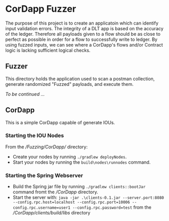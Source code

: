 # CorDapp Fuzzer
The purpose of this project is to create an applicatoin which can identify input validation errors. The integrity of a DLT app is based on the accuracy of the ledger. Therefore all payloads given to a flow should be as close to perfect as possible in order for a flow to successfully write to ledger. By using fuzzed inputs, we can see where a CorDapp's flows and/or Contract logic is lacking sufficient logical 
checks.


## Fuzzer
This directory holds the application used to scan a postman collection, generate randomized "Fuzzed" payloads, and execute them. 

*To be continued ...*

## CorDapp
This is a simple CorDapp capable of generate IOUs.

### Starting the IOU Nodes
From the */Fuzzing/CorDapp/* directory:
- Create your nodes by running `./gradlew deployNodes`.
- Start your nodes by running the `build\nodes\runnodes` command.

### Starting the Spring Webserver
- Build the Spring jar file by running `./gradlew clients::bootJar` command fromt the */CorDapp* directory.
- Start the server with: `java -jar .\clients-0.1.jar --server.port:8080 --config.rpc.host=localhost --config.rpc.port=10006 --config.rpc.username=user1 --config.rpc.password=test` from the */CorDapp/clients/build/libs* directory